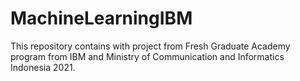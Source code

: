 # MachineLearningIBM
This repository contains with project from Fresh Graduate Academy program from IBM and Ministry of Communication and Informatics Indonesia 2021.
